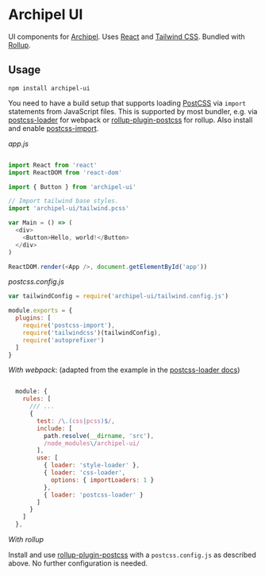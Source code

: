 # Archipel UI

UI components for [Archipel](https://github.com/archipel-somoco). Uses [React](https://reactjs.org/) and [Tailwind CSS](https://tailwindcss.com/). Bundled with [Rollup](https://rollupjs.org/).

## Usage

```
npm install archipel-ui
```

You need to have a build setup that supports loading [PostCSS](https://postcss.org/) via `import` statements from JavaScript files. This is supported by most bundler, e.g. via [postcss-loader](https://github.com/postcss/postcss-loader) for webpack or [rollup-plugin-postcss](https://github.com/egoist/rollup-plugin-postcss) for rollup. Also install and enable [postcss-import](https://github.com/postcss/postcss-import).


*app.js*
```js

import React from 'react'
import ReactDOM from 'react-dom'

import { Button } from 'archipel-ui'

// Import tailwind base styles.
import 'archipel-ui/tailwind.pcss'

var Main = () => (
  <div>
    <Button>Hello, world!</Button>
  </div>
)

ReactDOM.render(<App />, document.getElementById('app'))

```

*postcss.config.js*
```js
var tailwindConfig = require('archipel-ui/tailwind.config.js')

module.exports = {
  plugins: [
    require('postcss-import'),
    require('tailwindcss')(tailwindConfig),
    require('autoprefixer')
  ]
}


```

*With webpack*: (adapted from the example in the [postcss-loader docs](https://github.com/postcss/postcss-loader))
```js

  module: {
    rules: [
      /// ...
      {
        test: /\.(css|pcss)$/,
        include: [
          path.resolve(__dirname, 'src'),
          /node_modules\/archipel-ui/
        ],
        use: [
          { loader: 'style-loader' },
          { loader: 'css-loader',
            options: { importLoaders: 1 }
          },
          { loader: 'postcss-loader' }
        ]
      }
    ]
  },
```

*With rollup*

Install and use [rollup-plugin-postcss](https://github.com/egoist/rollup-plugin-postcss) with a `postcss.config.js` as described above. No further configuration is needed.
